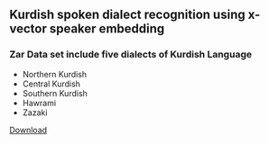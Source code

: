 ## Kurdish spoken dialect recognition using x-vector speaker embedding

### Zar Data set include five dialects of Kurdish Language 
* Northern Kurdish
* Central Kurdish
* Southern Kurdish
* Hawrami
* Zazaki

[Download](https://link.springer.com/chapter/10.1007/978-3-030-87802-3_5)

